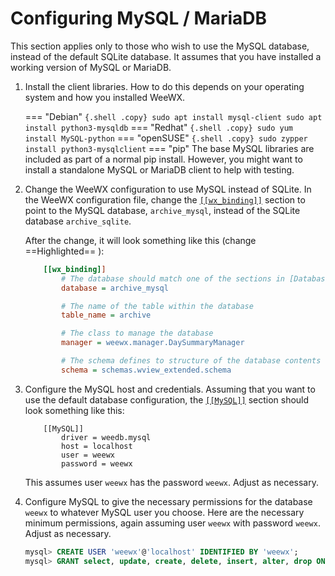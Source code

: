 # Configuring MySQL / MariaDB

This section applies only to those who wish to use the MySQL database, instead
of the default SQLite database. It assumes that you have installed a working
version of MySQL or MariaDB.

1. Install the client libraries. How to do this depends on your operating
system and how you installed WeeWX.

    === "Debian"
        ``` {.shell .copy}
        sudo apt install mysql-client
        sudo apt install python3-mysqldb
        ```
    === "Redhat"
        ``` {.shell .copy}
        sudo yum install MySQL-python
        ```
    === "openSUSE"
        ``` {.shell .copy}
        sudo zypper install python3-mysqlclient
        ```
    === "pip"
        The base MySQL libraries are included as part of a normal pip install. 
        However, you might want to install a standalone MySQL or MariaDB client
        to help with testing.

2. Change the WeeWX configuration to use MySQL instead of SQLite. In the WeeWX
   configuration file, change the
   [`[[wx_binding]]`](../reference/weewx-options/data-bindings.md#wx_binding)
   section to point to the MySQL database, `archive_mysql`, instead of the
   SQLite database `archive_sqlite`.

    After the change, it will look something like this (change ==Highlighted== ):
    ```ini hl_lines="3"
        [[wx_binding]]
            # The database should match one of the sections in [Databases]
            database = archive_mysql
    
            # The name of the table within the database
            table_name = archive
    
            # The class to manage the database
            manager = weewx.manager.DaySummaryManager
    
            # The schema defines to structure of the database contents
            schema = schemas.wview_extended.schema
    ```

3. Configure the MySQL host and credentials. Assuming that you want to use the
default database configuration, the
[`[[MySQL]]`](../reference/weewx-options/database-types.md#mysql) section
should look something like this:

    ```
        [[MySQL]]
            driver = weedb.mysql
            host = localhost
            user = weewx
            password = weewx
    ```
    
    This assumes user `weewx` has the password `weewx`. Adjust as necessary.

4. Configure MySQL to give the necessary permissions for the database `weewx`
to whatever MySQL user you choose. Here are the necessary minimum permissions,
again assuming user `weewx` with password `weewx`. Adjust as necessary.

    ``` {.sql .copy}
    mysql> CREATE USER 'weewx'@'localhost' IDENTIFIED BY 'weewx';
    mysql> GRANT select, update, create, delete, insert, alter, drop ON weewx.* TO weewx@localhost;
    ```

